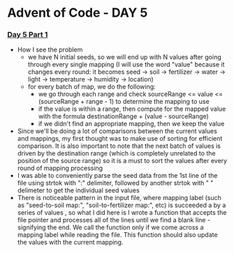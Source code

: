 # Advent of Code - DAY 5

### [Day 5 Part 1](https://adventofcode.com/2023/day/5#part1)
- How I see the problem 
    - we have N initial seeds, so we will end up with N values after going through every single mapping (I will use the word "value" because it changes every round: it becomes seed -> soil -> fertilizer -> water -> light -> temperature -> humidity -> location)
    - for every batch of map, we do the following:
        - we go through each range and check sourceRange <= value <= (sourceRange + range - 1) to determine the mapping to use
        - if the value is within a range, then compute for the mapped value with the formula destinationRange + (value - sourceRange)
        - if we didn't find an appropriate mapping, then we keep the value
- Since we'll be doing a lot of comparisons between the current values and mappings, my first thought was to make use of sorting for efficient comparison. It is also important to note that the next batch of values is driven by the destination range (which is completely unrelated to the position of the source range) so it is a must to sort the values after every round of mapping processing
- I was able to conveniently parse the seed data from the 1st line of the file using strtok with ":" delimiter, followed by another strtok with " " delimeter to get the individual seed values
- There is noticeable pattern in the input file, where mapping label (such as "seed-to-soil map:", "soil-to-fertilizer map:", etc) is succeeded a by a series of values <destinationRange> <sourceRange> <range>, so what I did here is I wrote a function that accepts the file pointer and processes all of the lines until we find a blank line - signifying the end. We call the function only if we come across a mapping label while reading the file. This function should also update the values with the current mapping.
